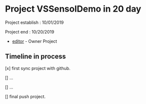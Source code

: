 # Project VSSensolDemo in 20 day

Project establish   : 10/01/2019

Project end         : 10/20/2019
 
* [editor](https://web.facebook.com/nutchapon.hanouypornlert/) - Owner Project

## Timeline in process

[x] first sync project with github.

[]  ...

[]  ...

[]  final push project.

